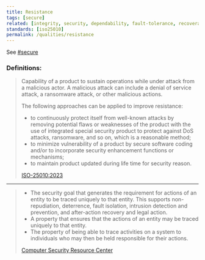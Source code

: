 ```yaml
---
title: Resistance
tags: [secure]
related: [integrity, security, dependability, fault-tolerance, recoverability] 
standards: [iso25010]
permalink: /qualities/resistance
---
```


See [#secure](/tag-secure)

### Definitions:


>Capability of a product to sustain operations while under attack from a malicious actor.
>A malicious attack can include a denial of service attack, a ransomware attack, or other malicious actions. 
>
>The following approaches can be applied to improve resistance:
>
>* to continuously protect itself from well-known attacks by removing potential flaws or weaknesses of the product with the use of integrated special security product to protect against DoS attacks, ransomware, and so on, which is a reasonable method;<br>
>* to minimize vulnerability of a product by secure software coding and/or to incorporate security enhancement functions or mechanisms;<br>
>* to maintain product updated during life time for security reason.
>
>[ISO-25010:2023](/references/#iso-25010-2023)



<hr class="with-no-margin"/>

>* The security goal that generates the requirement for actions of an entity to be traced uniquely to that entity. This supports non-repudiation, deterrence, fault isolation, intrusion detection and prevention, and after-action recovery and legal action.
>* A property that ensures that the actions of an entity may be traced uniquely to that entity.
>* The property of being able to trace activities on a system to individuals who may then be held responsible for their actions.
>
>[Computer Security Resource Center](https://csrc.nist.gov/glossary/term/accountability)

